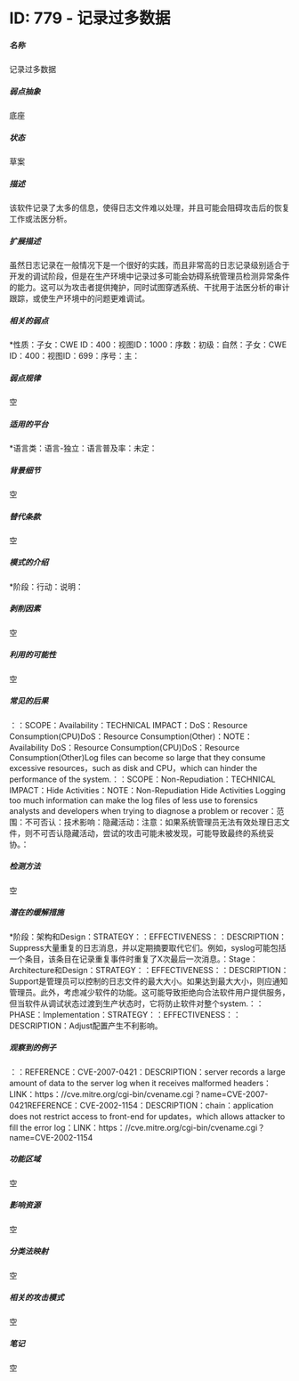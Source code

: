 # ID: 779 - 记录过多数据
<h5>名称</h5>记录过多数据
<h5>弱点抽象</h5>底座
<h5>状态</h5>草案
<h5>描述</h5>该软件记录了太多的信息，使得日志文件难以处理，并且可能会阻碍攻击后的恢复工作或法医分析。
<h5>扩展描述</h5>虽然日志记录在一般情况下是一个很好的实践，而且非常高的日志记录级别适合于开发的调试阶段，但是在生产环境中记录过多可能会妨碍系统管理员检测异常条件的能力。这可以为攻击者提供掩护，同时试图穿透系统、干扰用于法医分析的审计跟踪，或使生产环境中的问题更难调试。
<h5>相关的弱点</h5>*性质：子女：CWE ID：400：视图ID：1000：序数：初级：自然：子女：CWE ID：400：视图ID：699：序号：主：
<h5>弱点规律</h5>空
<h5>适用的平台</h5>*语言类：语言-独立：语言普及率：未定：
<h5>背景细节</h5>空
<h5>替代条款</h5>空
<h5>模式的介绍</h5>*阶段：行动：说明：
<h5>剥削因素</h5>空
<h5>利用的可能性</h5>空
<h5>常见的后果</h5>：：SCOPE：Availability：TECHNICAL IMPACT：DoS：Resource Consumption(CPU)DoS：Resource Consumption(Other)：NOTE：Availability DoS：Resource Consumption(CPU)DoS：Resource Consumption(Other)Log files can become so large that they consume excessive resources，such as disk and CPU，which can hinder the performance of the system.：：SCOPE：Non-Repudiation：TECHNICAL IMPACT：Hide Activities：NOTE：Non-Repudiation Hide Activities Logging too much information can make the log files of less use to forensics analysts and developers when trying to diagnose a problem or recover：范围：不可否认：技术影响：隐藏活动：注意：如果系统管理员无法有效处理日志文件，则不可否认隐藏活动，尝试的攻击可能未被发现，可能导致最终的系统妥协。：
<h5>检测方法</h5>空
<h5>潜在的缓解措施</h5>*阶段：架构和Design：STRATEGY：：EFFECTIVENESS：：DESCRIPTION：Suppress大量重复的日志消息，并以定期摘要取代它们。例如，syslog可能包括一个条目，该条目在记录重复事件时重复了X次最后一次消息。：Stage：Architecture和Design：STRATEGY：：EFFECTIVENESS：：DESCRIPTION：Support是管理员可以控制的日志文件的最大大小。如果达到最大大小，则应通知管理员。此外，考虑减少软件的功能。这可能导致拒绝向合法软件用户提供服务，但当软件从调试状态过渡到生产状态时，它将防止软件对整个system.：：PHASE：Implementation：STRATEGY：：EFFECTIVENESS：：DESCRIPTION：Adjust配置产生不利影响。
<h5>观察到的例子</h5>：：REFERENCE：CVE-2007-0421：DESCRIPTION：server records a large amount of data to the server log when it receives malformed headers：LINK：https：//cve.mitre.org/cgi-bin/cvename.cgi？name=CVE-2007-0421REFERENCE：CVE-2002-1154：DESCRIPTION：chain：application does not restrict access to front-end for updates，which allows attacker to fill the error log：LINK：https：//cve.mitre.org/cgi-bin/cvename.cgi？name=CVE-2002-1154
<h5>功能区域</h5>空
<h5>影响资源</h5>空
<h5>分类法映射</h5>空
<h5>相关的攻击模式</h5>空
<h5>笔记</h5>空

